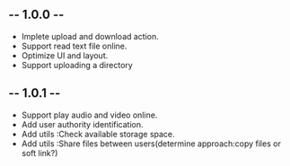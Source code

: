 <h2>-- 1.0.0 --</h2>
<ul>
<li>Implete upload and download action.</li>
<li>Support read text file online.</li>
<li>Optimize UI and layout.</li>
<li>Support uploading a directory</li>
</ul>
<h2>-- 1.0.1 --</h2>
<ul>
<li>Support play audio and video online.</li>
<li>Add user authority identification.</li>
<li>Add utils :Check available storage space.</li>
<li>Add utils :Share files between users(determine approach:copy files or soft link?)</li>
</ul>
